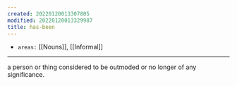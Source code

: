 ```yaml
---
created: 20220120013307805
modified: 20220120013329987
title: has-been
---
```


- `areas:` [[Nouns]], [[Informal]]

---

a person or thing considered to be outmoded or no longer of any significance.
